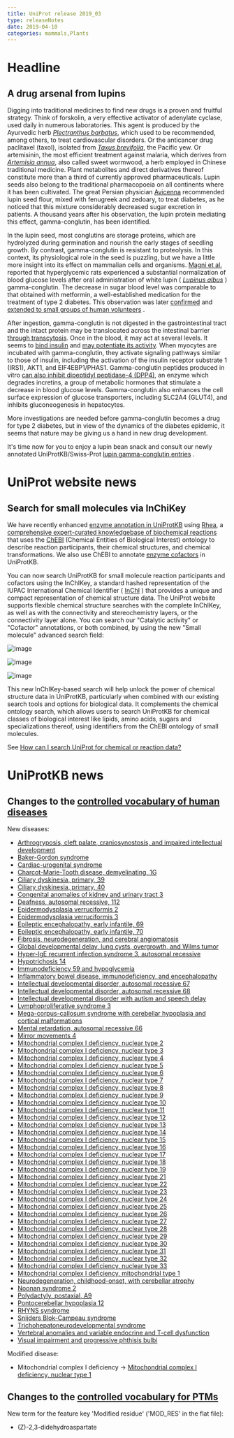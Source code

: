 ```yaml
---
title: UniProt release 2019_03
type: releaseNotes
date: 2019-04-10
categories: mammals,Plants
---
```


# Headline

## A drug arsenal from lupins

Digging into traditional medicines to find new drugs is a proven and fruitful strategy. Think of forskolin, a very effective activator of adenylate cyclase, used daily in numerous laboratories. This agent is produced by the Ayurvedic herb [_Plectranthus barbatus_](http://www.uniprot.org/taxonomy/41228), which used to be recommended, among others, to treat cardiovascular disorders. Or the anticancer drug paclitaxel (taxol), isolated from [_Taxus brevifolia_](http://www.uniprot.org/taxonomy/46220), the Pacific yew. Or artemisinin, the most efficient treatment against malaria, which derives from [_Artemisia annua_](http://www.uniprot.org/taxonomy/35608), also called sweet wormwood, a herb employed in Chinese traditional medicine. Plant metabolites and direct derivatives thereof constitute more than a third of currently approved pharmaceuticals. Lupin seeds also belong to the traditional pharmacopoeia on all continents where it has been cultivated. The great Persian physician [Avicenna](https://en.wikipedia.org/wiki/Avicenna) recommended lupin seed flour, mixed with fenugreek and zedoary, to treat diabetes, as he noticed that this mixture considerably decreased sugar excretion in patients. A thousand years after his observation, the lupin protein mediating this effect, gamma-conglutin, has been identified.

In the lupin seed, most conglutins are storage proteins, which are hydrolyzed during germination and nourish the early stages of seedling growth. By contrast, gamma-conglutin is resistant to proteolysis. In this context, its physiological role in the seed is puzzling, but we have a little more insight into its effect on mammalian cells and organisms. [Magni et al.](https://www.ncbi.nlm.nih.gov/pubmed/15590267) reported that hyperglycemic rats experienced a substantial normalization of blood glucose levels after oral administration of white lupin ( [_Lupinus albus_](http://www.uniprot.org/taxonomy/3870) ) gamma-conglutin. The decrease in sugar blood level was comparable to that obtained with metformin, a well-established medication for the treatment of type 2 diabetes. This observation was later [confirmed](https://www.ncbi.nlm.nih.gov/pubmed/21733318,21605639,21733318) and [extended to small groups of human volunteers](https://www.ncbi.nlm.nih.gov/pubmed/21605639,28443026) .

After ingestion, gamma-conglutin is not digested in the gastrointestinal tract and the intact protein may be translocated across the intestinal barrier [through transcytosis](https://www.sciencedirect.com/science/article/pii/S0308814610013300). Once in the blood, it may act at several levels. It seems to [bind insulin](https://www.ncbi.nlm.nih.gov/pubmed/15590267) and [may potentiate its activity](https://www.ncbi.nlm.nih.gov/pubmed/21733318). When myocytes are incubated with gamma-conglutin, they activate signaling pathways similar to those of insulin, including the activation of the insulin receptor substrate 1 (IRS1), AKT1, and EIF4EBP1/PHAS1. Gamma-conglutin peptides produced in vitro [can also inhibit dipeptidyl peptidase-4 (DPP4)](https://pubag.nal.usda.gov/catalog/6123165), an enzyme which degrades incretins, a group of metabolic hormones that stimulate a decrease in blood glucose levels. Gamma-conglutin also enhances the cell surface expression of glucose transporters, including SLC2A4 (GLUT4), and inhibits gluconeogenesis in hepatocytes.

More investigations are needed before gamma-conglutin becomes a drug for type 2 diabetes, but in view of the dynamics of the diabetes epidemic, it seems that nature may be giving us a hand in new drug development.

It's time now for you to enjoy a lupin bean snack and consult our newly annotated UniProtKB/Swiss-Prot [lupin gamma-conglutin entries](https://www.uniprot.org/uniprotkb?query=accession:Q42369+OR+accession:Q9FSH9) .

# UniProt website news

## Search for small molecules via InChiKey

We have recently enhanced [enzyme annotation in UniProtKB](http://www.uniprot.org/release-notes/2018-12-05-release) using [Rhea](https://www.rhea-db.org/), a [comprehensive expert-curated knowledgebase of biochemical reactions](https://www.ncbi.nlm.nih.gov/pubmed/27789701) that uses the [ChEBI](https://www.ebi.ac.uk/chebi/) (Chemical Entities of Biological Interest) ontology to describe reaction participants, their chemical structures, and chemical transformations. We also use ChEBI to annotate [enzyme cofactors](http://www.uniprot.org/help/cofactor) in UniProtKB.

You can now search UniProtKB for small molecule reaction participants and cofactors using the InChIKey, a standard hashed representation of the IUPAC International Chemical Identifier ( [InChI](https://www.inchi-trust.org/about-the-inchi-standard/) ) that provides a unique and compact representation of chemical structure data. The UniProt website supports flexible chemical structure searches with the complete InChIKey, as well as with the connectivity and stereochemistry layers, or the connectivity layer alone. You can search our "Catalytic activity" or "Cofactor" annotations, or both combined, by using the new "Small molecule" advanced search field:

![image](https://github.com/ebi-uniprot/uniprot-manual/raw/main/images/2019-04-10-release-2.png)

![image](https://github.com/ebi-uniprot/uniprot-manual/raw/main/images/2019-04-10-release-3.png)

![image](https://github.com/ebi-uniprot/uniprot-manual/raw/main/images/2019-04-10-release-4.png)

This new InChIKey-based search will help unlock the power of chemical structure data in UniProtKB, particularly when combined with our existing search tools and options for biological data. It complements the chemical ontology search, which allows users to search UniProtKB for chemical classes of biological interest like lipids, amino acids, sugars and specializations thereof, using identifiers from the ChEBI ontology of small molecules.

See [How can I search UniProt for chemical or reaction data?](http://www.uniprot.org/help/chemical_data_search)

# UniProtKB news

## Changes to the [controlled vocabulary of human diseases](https://ftp.uniprot.org/pub/databases/uniprot/current_release/knowledgebase/complete/docs/humdisease)

New diseases:

- [Arthrogryposis, cleft palate, craniosynostosis, and impaired intellectual development](http://www.uniprot.org/diseases/DI-05453)
- [Baker-Gordon syndrome](http://www.uniprot.org/diseases/DI-05432)
- [Cardiac-urogenital syndrome](http://www.uniprot.org/diseases/DI-05461)
- [Charcot-Marie-Tooth disease, demyelinating, 1G](http://www.uniprot.org/diseases/DI-05460)
- [Ciliary dyskinesia, primary, 39](http://www.uniprot.org/diseases/DI-05437)
- [Ciliary dyskinesia, primary, 40](http://www.uniprot.org/diseases/DI-05451)
- [Congenital anomalies of kidney and urinary tract 3](http://www.uniprot.org/diseases/DI-05447)
- [Deafness, autosomal recessive, 112](http://www.uniprot.org/diseases/DI-05438)
- [Epidermodysplasia verruciformis 2](http://www.uniprot.org/diseases/DI-05436)
- [Epidermodysplasia verruciformis 3](http://www.uniprot.org/diseases/DI-05446)
- [Epileptic encephalopathy, early infantile, 69](http://www.uniprot.org/diseases/DI-05449)
- [Epileptic encephalopathy, early infantile, 70](http://www.uniprot.org/diseases/DI-05450)
- [Fibrosis, neurodegeneration, and cerebral angiomatosis](http://www.uniprot.org/diseases/DI-05458)
- [Global developmental delay, lung cysts, overgrowth, and Wilms tumor](http://www.uniprot.org/diseases/DI-05455)
- [Hyper-IgE recurrent infection syndrome 3, autosomal recessive](http://www.uniprot.org/diseases/DI-05462)
- [Hypotrichosis 14](http://www.uniprot.org/diseases/DI-05448)
- [Immunodeficiency 59 and hypoglycemia](http://www.uniprot.org/diseases/DI-05441)
- [Inflammatory bowel disease, immunodeficiency, and encephalopathy](http://www.uniprot.org/diseases/DI-05431)
- [Intellectual developmental disorder, autosomal recessive 67](http://www.uniprot.org/diseases/DI-05459)
- [Intellectual developmental disorder, autosomal recessive 68](http://www.uniprot.org/diseases/DI-05452)
- [Intellectual developmental disorder with autism and speech delay](http://www.uniprot.org/diseases/DI-05442)
- [Lymphoproliferative syndrome 3](http://www.uniprot.org/diseases/DI-05443)
- [Mega-corpus-callosum syndrome with cerebellar hypoplasia and cortical malformations](http://www.uniprot.org/diseases/DI-05456)
- [Mental retardation, autosomal recessive 66](http://www.uniprot.org/diseases/DI-05434)
- [Mirror movements 4](http://www.uniprot.org/diseases/DI-05444)
- [Mitochondrial complex I deficiency, nuclear type 2](http://www.uniprot.org/diseases/DI-05401)
- [Mitochondrial complex I deficiency, nuclear type 3](http://www.uniprot.org/diseases/DI-05402)
- [Mitochondrial complex I deficiency, nuclear type 4](http://www.uniprot.org/diseases/DI-05403)
- [Mitochondrial complex I deficiency, nuclear type 5](http://www.uniprot.org/diseases/DI-05404)
- [Mitochondrial complex I deficiency, nuclear type 6](http://www.uniprot.org/diseases/DI-05405)
- [Mitochondrial complex I deficiency, nuclear type 7](http://www.uniprot.org/diseases/DI-05406)
- [Mitochondrial complex I deficiency, nuclear type 8](http://www.uniprot.org/diseases/DI-05398)
- [Mitochondrial complex I deficiency, nuclear type 9](http://www.uniprot.org/diseases/DI-05407)
- [Mitochondrial complex I deficiency, nuclear type 10](http://www.uniprot.org/diseases/DI-05408)
- [Mitochondrial complex I deficiency, nuclear type 11](http://www.uniprot.org/diseases/DI-05409)
- [Mitochondrial complex I deficiency, nuclear type 12](http://www.uniprot.org/diseases/DI-05399)
- [Mitochondrial complex I deficiency, nuclear type 13](http://www.uniprot.org/diseases/DI-05410)
- [Mitochondrial complex I deficiency, nuclear type 14](http://www.uniprot.org/diseases/DI-05411)
- [Mitochondrial complex I deficiency, nuclear type 15](http://www.uniprot.org/diseases/DI-05412)
- [Mitochondrial complex I deficiency, nuclear type 16](http://www.uniprot.org/diseases/DI-05413)
- [Mitochondrial complex I deficiency, nuclear type 17](http://www.uniprot.org/diseases/DI-05414)
- [Mitochondrial complex I deficiency, nuclear type 18](http://www.uniprot.org/diseases/DI-05415)
- [Mitochondrial complex I deficiency, nuclear type 19](http://www.uniprot.org/diseases/DI-05416)
- [Mitochondrial complex I deficiency, nuclear type 21](http://www.uniprot.org/diseases/DI-05417)
- [Mitochondrial complex I deficiency, nuclear type 22](http://www.uniprot.org/diseases/DI-05418)
- [Mitochondrial complex I deficiency, nuclear type 23](http://www.uniprot.org/diseases/DI-05419)
- [Mitochondrial complex I deficiency, nuclear type 24](http://www.uniprot.org/diseases/DI-05420)
- [Mitochondrial complex I deficiency, nuclear type 25](http://www.uniprot.org/diseases/DI-05421)
- [Mitochondrial complex I deficiency, nuclear type 26](http://www.uniprot.org/diseases/DI-05422)
- [Mitochondrial complex I deficiency, nuclear type 27](http://www.uniprot.org/diseases/DI-05423)
- [Mitochondrial complex I deficiency, nuclear type 28](http://www.uniprot.org/diseases/DI-05424)
- [Mitochondrial complex I deficiency, nuclear type 29](http://www.uniprot.org/diseases/DI-05425)
- [Mitochondrial complex I deficiency, nuclear type 30](http://www.uniprot.org/diseases/DI-05400)
- [Mitochondrial complex I deficiency, nuclear type 31](http://www.uniprot.org/diseases/DI-05426)
- [Mitochondrial complex I deficiency, nuclear type 32](http://www.uniprot.org/diseases/DI-05427)
- [Mitochondrial complex I deficiency, nuclear type 33](http://www.uniprot.org/diseases/DI-05428)
- [Mitochondrial complex I deficiency, mitochondrial type 1](http://www.uniprot.org/diseases/DI-05429)
- [Neurodegeneration, childhood-onset, with cerebellar atrophy](http://www.uniprot.org/diseases/DI-05457)
- [Noonan syndrome 2](http://www.uniprot.org/diseases/DI-05439)
- [Polydactyly, postaxial, A9](http://www.uniprot.org/diseases/DI-05433)
- [Pontocerebellar hypoplasia 12](http://www.uniprot.org/diseases/DI-05445)
- [RHYNS syndrome](http://www.uniprot.org/diseases/DI-05440)
- [Snijders Blok-Campeau syndrome](http://www.uniprot.org/diseases/DI-05430)
- [Trichohepatoneurodevelopmental syndrome](http://www.uniprot.org/diseases/DI-05454)
- [Vertebral anomalies and variable endocrine and T-cell dysfunction](http://www.uniprot.org/diseases/DI-05435)
- [Visual impairment and progressive phthisis bulbi](http://www.uniprot.org/diseases/DI-05463)

Modified disease:

- Mitochondrial complex I deficiency -&gt; [Mitochondrial complex I deficiency, nuclear type 1](http://www.uniprot.org/diseases/DI-01981)

## Changes to the [controlled vocabulary for PTMs](https://ftp.uniprot.org/pub/databases/uniprot/current_release/knowledgebase/complete/docs/ptmlist)

New term for the feature key 'Modified residue' ('MOD_RES' in the flat file):

- (Z)-2,3-didehydroaspartate
